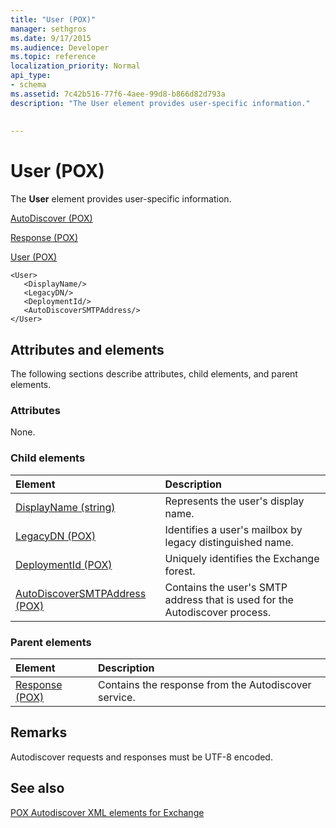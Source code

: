 ```yaml
---
title: "User (POX)"
manager: sethgros
ms.date: 9/17/2015
ms.audience: Developer
ms.topic: reference
localization_priority: Normal
api_type:
- schema
ms.assetid: 7c42b516-77f6-4aee-99d8-b866d82d793a
description: "The User element provides user-specific information."
 
 
---
```


# User (POX)

The **User** element provides user-specific information. 
  
[AutoDiscover (POX)](autodiscover-pox.md)
  
[Response (POX)](response-pox.md)
  
[User (POX)](user-pox.md)
  
```
<User>
   <DisplayName/>
   <LegacyDN/>
   <DeploymentId/>
   <AutoDiscoverSMTPAddress/>
</User>
```

## Attributes and elements

The following sections describe attributes, child elements, and parent elements.
  
### Attributes

None.
  
### Child elements

|**Element**|**Description**|
|:-----|:-----|
|[DisplayName (string)](displayname-string.md) <br/> |Represents the user's display name.  <br/> |
|[LegacyDN (POX)](legacydn-pox.md) <br/> |Identifies a user's mailbox by legacy distinguished name.  <br/> |
|[DeploymentId (POX)](deploymentid-pox.md) <br/> |Uniquely identifies the Exchange forest.  <br/> |
|[AutoDiscoverSMTPAddress (POX)](autodiscoversmtpaddress-pox.md) <br/> |Contains the user's SMTP address that is used for the Autodiscover process.  <br/> |
   
### Parent elements

|**Element**|**Description**|
|:-----|:-----|
|[Response (POX)](response-pox.md) <br/> |Contains the response from the Autodiscover service.  <br/> |
   
## Remarks

Autodiscover requests and responses must be UTF-8 encoded.
  
## See also



[POX Autodiscover XML elements for Exchange](pox-autodiscover-xml-elements-for-exchange.md)


